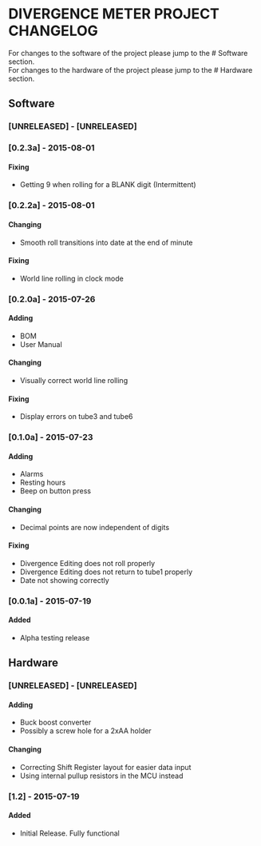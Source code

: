 # DIVERGENCE METER PROJECT CHANGELOG 

For changes to the software of the project please jump to the # Software section.  
For changes to the hardware of the project please jump to the # Hardware section.  

## Software

### [UNRELEASED] - [UNRELEASED]


### [0.2.3a] - 2015-08-01
#### Fixing
- Getting 9 when rolling for a BLANK digit (Intermittent)


### [0.2.2a] - 2015-08-01
#### Changing
- Smooth roll transitions into date at the end of minute

#### Fixing
- World line rolling in clock mode


### [0.2.0a] - 2015-07-26
#### Adding
- BOM
- User Manual

#### Changing
- Visually correct world line rolling

#### Fixing
- Display errors on tube3 and tube6


### [0.1.0a] - 2015-07-23
#### Adding
- Alarms
- Resting hours
- Beep on button press

#### Changing
- Decimal points are now independent of digits

#### Fixing
- Divergence Editing does not roll properly
- Divergence Editing does not return to tube1 properly
- Date not showing correctly


### [0.0.1a] - 2015-07-19
#### Added
- Alpha testing release






## Hardware

### [UNRELEASED] - [UNRELEASED]
#### Adding
- Buck boost converter
- Possibly a screw hole for a 2xAA holder

#### Changing
- Correcting Shift Register layout for easier data input
- Using internal pullup resistors in the MCU instead


### [1.2] - 2015-07-19
#### Added
- Initial Release. Fully functional